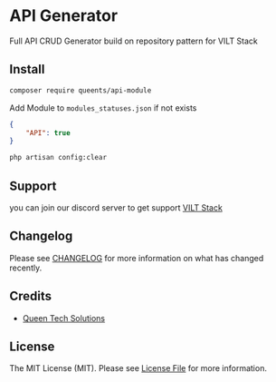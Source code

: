 # API Generator

Full API CRUD Generator build on repository pattern for VILT Stack

## Install

```bash
composer require queents/api-module
```
Add Module to `modules_statuses.json` if not exists

```json
{
    "API": true
}
```

```bash
php artisan config:clear
```

## Support

you can join our discord server to get support [VILT Stack](https://discord.gg/HUNYbgKDdx)

## Changelog

Please see [CHANGELOG](CHANGELOG.md) for more information on what has changed recently.

## Credits

- [Queen Tech Solutions](https://github.com/queents)

## License

The MIT License (MIT). Please see [License File](LICENSE.md) for more information.

